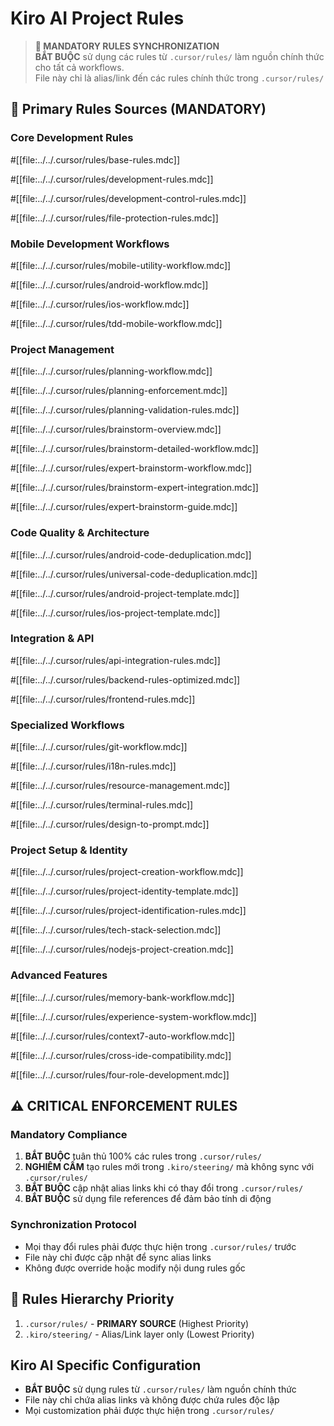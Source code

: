 # Kiro AI Project Rules

> **🔗 MANDATORY RULES SYNCHRONIZATION**  
> **BẮT BUỘC** sử dụng các rules từ `.cursor/rules/` làm nguồn chính thức cho tất cả workflows.  
> File này chỉ là alias/link đến các rules chính thức trong `.cursor/rules/`

## 🎯 Primary Rules Sources (MANDATORY)

### Core Development Rules

#[[file:../../.cursor/rules/base-rules.mdc]]

#[[file:../../.cursor/rules/development-rules.mdc]]

#[[file:../../.cursor/rules/development-control-rules.mdc]]

#[[file:../../.cursor/rules/file-protection-rules.mdc]]

### Mobile Development Workflows

#[[file:../../.cursor/rules/mobile-utility-workflow.mdc]]

#[[file:../../.cursor/rules/android-workflow.mdc]]

#[[file:../../.cursor/rules/ios-workflow.mdc]]

#[[file:../../.cursor/rules/tdd-mobile-workflow.mdc]]

### Project Management

#[[file:../../.cursor/rules/planning-workflow.mdc]]

#[[file:../../.cursor/rules/planning-enforcement.mdc]]

#[[file:../../.cursor/rules/planning-validation-rules.mdc]]

#[[file:../../.cursor/rules/brainstorm-overview.mdc]]

#[[file:../../.cursor/rules/brainstorm-detailed-workflow.mdc]]

#[[file:../../.cursor/rules/expert-brainstorm-workflow.mdc]]

#[[file:../../.cursor/rules/brainstorm-expert-integration.mdc]]

#[[file:../../.cursor/rules/expert-brainstorm-guide.mdc]]

### Code Quality & Architecture

#[[file:../../.cursor/rules/android-code-deduplication.mdc]]

#[[file:../../.cursor/rules/universal-code-deduplication.mdc]]

#[[file:../../.cursor/rules/android-project-template.mdc]]

#[[file:../../.cursor/rules/ios-project-template.mdc]]

### Integration & API

#[[file:../../.cursor/rules/api-integration-rules.mdc]]

#[[file:../../.cursor/rules/backend-rules-optimized.mdc]]

#[[file:../../.cursor/rules/frontend-rules.mdc]]

### Specialized Workflows

#[[file:../../.cursor/rules/git-workflow.mdc]]

#[[file:../../.cursor/rules/i18n-rules.mdc]]

#[[file:../../.cursor/rules/resource-management.mdc]]

#[[file:../../.cursor/rules/terminal-rules.mdc]]

#[[file:../../.cursor/rules/design-to-prompt.mdc]]

### Project Setup & Identity

#[[file:../../.cursor/rules/project-creation-workflow.mdc]]

#[[file:../../.cursor/rules/project-identity-template.mdc]]

#[[file:../../.cursor/rules/project-identification-rules.mdc]]

#[[file:../../.cursor/rules/tech-stack-selection.mdc]]

#[[file:../../.cursor/rules/nodejs-project-creation.mdc]]

### Advanced Features

#[[file:../../.cursor/rules/memory-bank-workflow.mdc]]

#[[file:../../.cursor/rules/experience-system-workflow.mdc]]

#[[file:../../.cursor/rules/context7-auto-workflow.mdc]]

#[[file:../../.cursor/rules/cross-ide-compatibility.mdc]]

#[[file:../../.cursor/rules/four-role-development.mdc]]

## ⚠️ CRITICAL ENFORCEMENT RULES

### Mandatory Compliance

1. **BẮT BUỘC** tuân thủ 100% các rules trong `.cursor/rules/`
2. **NGHIÊM CẤM** tạo rules mới trong `.kiro/steering/` mà không sync với `.cursor/rules/`
3. **BẮT BUỘC** cập nhật alias links khi có thay đổi trong `.cursor/rules/`
4. **BẮT BUỘC** sử dụng file references để đảm bảo tính di động

### Synchronization Protocol

- Mọi thay đổi rules phải được thực hiện trong `.cursor/rules/` trước
- File này chỉ được cập nhật để sync alias links
- Không được override hoặc modify nội dung rules gốc

## 🔄 Rules Hierarchy Priority

1. `.cursor/rules/` - **PRIMARY SOURCE** (Highest Priority)
2. `.kiro/steering/` - Alias/Link layer only (Lowest Priority)

## Kiro AI Specific Configuration

- **BẮT BUỘC** sử dụng rules từ `.cursor/rules/` làm nguồn chính thức
- File này chỉ chứa alias links và không được chứa rules độc lập
- Mọi customization phải được thực hiện trong `.cursor/rules/`
